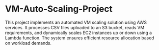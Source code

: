 # VM-Auto-Scaling-Project
This project implements an automated VM scaling solution using AWS services. It processes CSV files uploaded to an S3 bucket, reads VM requirements, and dynamically scales EC2 instances up or down using a Lambda function. The system ensures efficient resource allocation based on workload demands.
